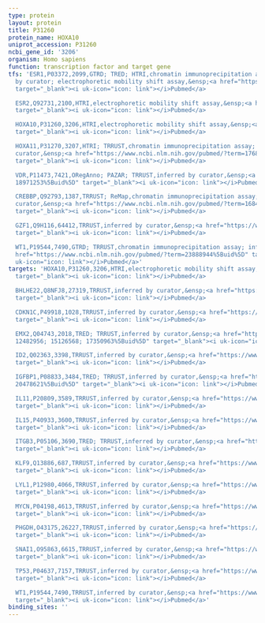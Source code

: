 ```yaml
---
type: protein
layout: protein
title: P31260
protein_name: HOXA10
uniprot_accession: P31260
ncbi_gene_id: '3206'
organism: Homo sapiens
function: transcription factor and target gene
tfs: 'ESR1,P03372,2099,GTRD; TRED; HTRI,chromatin immunoprecipitation assay; inferred
  by curator; electrophoretic mobility shift assay,&ensp;<a href="https://www.ncbi.nlm.nih.gov/pubmed/?term=17311863%5Buid%5D"
  target="_blank"><i uk-icon="icon: link"></i>Pubmed</a>

  ESR2,Q92731,2100,HTRI,electrophoretic mobility shift assay,&ensp;<a href="https://www.ncbi.nlm.nih.gov/pubmed/?term=17311863%5Buid%5D"
  target="_blank"><i uk-icon="icon: link"></i>Pubmed</a>

  HOXA10,P31260,3206,HTRI,electrophoretic mobility shift assay,&ensp;<a href="https://www.ncbi.nlm.nih.gov/pubmed/?term=16580301%5Buid%5D"
  target="_blank"><i uk-icon="icon: link"></i>Pubmed</a>

  HOXA11,P31270,3207,HTRI; TRRUST,chromatin immunoprecipitation assay; inferred by
  curator,&ensp;<a href="https://www.ncbi.nlm.nih.gov/pubmed/?term=17688409%5Buid%5D"
  target="_blank"><i uk-icon="icon: link"></i>Pubmed</a>

  VDR,P11473,7421,ORegAnno; PAZAR; TRRUST,inferred by curator,&ensp;<a href="https://www.ncbi.nlm.nih.gov/pubmed/?term=15905361;
  18971253%5Buid%5D" target="_blank"><i uk-icon="icon: link"></i>Pubmed</a>

  CREBBP,Q92793,1387,TRRUST; ReMap,chromatin immunoprecipitation assay; inferred by
  curator,&ensp;<a href="https://www.ncbi.nlm.nih.gov/pubmed/?term=16849538%5Buid%5D"
  target="_blank"><i uk-icon="icon: link"></i>Pubmed</a>

  GZF1,Q9H116,64412,TRRUST,inferred by curator,&ensp;<a href="https://www.ncbi.nlm.nih.gov/pubmed/?term=16049025%5Buid%5D"
  target="_blank"><i uk-icon="icon: link"></i>Pubmed</a>

  WT1,P19544,7490,GTRD; TRRUST,chromatin immunoprecipitation assay; inferred by curator,&ensp;<a
  href="https://www.ncbi.nlm.nih.gov/pubmed/?term=23888944%5Buid%5D" target="_blank"><i
  uk-icon="icon: link"></i>Pubmed</a>'
targets: 'HOXA10,P31260,3206,HTRI,electrophoretic mobility shift assay,&ensp;<a href="https://www.ncbi.nlm.nih.gov/pubmed/?term=16580301%5Buid%5D"
  target="_blank"><i uk-icon="icon: link"></i>Pubmed</a>

  BHLHE22,Q8NFJ8,27319,TRRUST,inferred by curator,&ensp;<a href="https://www.ncbi.nlm.nih.gov/pubmed/?term=17350963%5Buid%5D"
  target="_blank"><i uk-icon="icon: link"></i>Pubmed</a>

  CDKN1C,P49918,1028,TRRUST,inferred by curator,&ensp;<a href="https://www.ncbi.nlm.nih.gov/pubmed/?term=15749785%5Buid%5D"
  target="_blank"><i uk-icon="icon: link"></i>Pubmed</a>

  EMX2,Q04743,2018,TRED; TRRUST,inferred by curator,&ensp;<a href="https://www.ncbi.nlm.nih.gov/pubmed/?term=15494461;
  12482956; 15126568; 17350963%5Buid%5D" target="_blank"><i uk-icon="icon: link"></i>Pubmed</a>

  ID2,Q02363,3398,TRRUST,inferred by curator,&ensp;<a href="https://www.ncbi.nlm.nih.gov/pubmed/?term=20565746%5Buid%5D"
  target="_blank"><i uk-icon="icon: link"></i>Pubmed</a>

  IGFBP1,P08833,3484,TRED; TRRUST,inferred by curator,&ensp;<a href="https://www.ncbi.nlm.nih.gov/pubmed/?term=15200677;
  20478621%5Buid%5D" target="_blank"><i uk-icon="icon: link"></i>Pubmed</a>

  IL11,P20809,3589,TRRUST,inferred by curator,&ensp;<a href="https://www.ncbi.nlm.nih.gov/pubmed/?term=20478621%5Buid%5D"
  target="_blank"><i uk-icon="icon: link"></i>Pubmed</a>

  IL15,P40933,3600,TRRUST,inferred by curator,&ensp;<a href="https://www.ncbi.nlm.nih.gov/pubmed/?term=20478621%5Buid%5D"
  target="_blank"><i uk-icon="icon: link"></i>Pubmed</a>

  ITGB3,P05106,3690,TRED; TRRUST,inferred by curator,&ensp;<a href="https://www.ncbi.nlm.nih.gov/pubmed/?term=11875117%5Buid%5D"
  target="_blank"><i uk-icon="icon: link"></i>Pubmed</a>

  KLF9,Q13886,687,TRRUST,inferred by curator,&ensp;<a href="https://www.ncbi.nlm.nih.gov/pubmed/?term=20463357%5Buid%5D"
  target="_blank"><i uk-icon="icon: link"></i>Pubmed</a>

  LYL1,P12980,4066,TRRUST,inferred by curator,&ensp;<a href="https://www.ncbi.nlm.nih.gov/pubmed/?term=19608273%5Buid%5D"
  target="_blank"><i uk-icon="icon: link"></i>Pubmed</a>

  MYCN,P04198,4613,TRRUST,inferred by curator,&ensp;<a href="https://www.ncbi.nlm.nih.gov/pubmed/?term=21261500%5Buid%5D"
  target="_blank"><i uk-icon="icon: link"></i>Pubmed</a>

  PHGDH,O43175,26227,TRRUST,inferred by curator,&ensp;<a href="https://www.ncbi.nlm.nih.gov/pubmed/?term=19778996%5Buid%5D"
  target="_blank"><i uk-icon="icon: link"></i>Pubmed</a>

  SNAI1,O95863,6615,TRRUST,inferred by curator,&ensp;<a href="https://www.ncbi.nlm.nih.gov/pubmed/?term=16424022%5Buid%5D"
  target="_blank"><i uk-icon="icon: link"></i>Pubmed</a>

  TP53,P04637,7157,TRRUST,inferred by curator,&ensp;<a href="https://www.ncbi.nlm.nih.gov/pubmed/?term=21993662%5Buid%5D"
  target="_blank"><i uk-icon="icon: link"></i>Pubmed</a>

  WT1,P19544,7490,TRRUST,inferred by curator,&ensp;<a href="https://www.ncbi.nlm.nih.gov/pubmed/?term=19017365%5Buid%5D"
  target="_blank"><i uk-icon="icon: link"></i>Pubmed</a>'
binding_sites: ''
---
```

